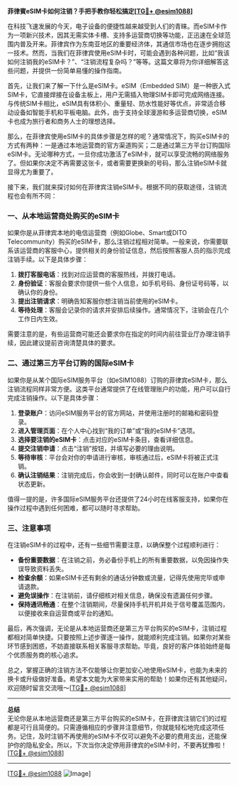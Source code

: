 **菲律賓eSIM卡如何注销？手把手教你轻松搞定[[TG💪+ @esim1088](https://t.me/s/esim1088)]**

在科技飞速发展的今天，电子设备的便捷性越来越受到人们的青睐。而eSIM卡作为一项新兴技术，因其无需实体卡槽、支持多运营商切换等功能，正迅速在全球范围内普及开来。菲律宾作为东南亚地区的重要经济体，其通信市场也在逐步拥抱这一技术。然而，当我们在菲律宾使用eSIM卡时，可能会遇到各种问题，比如“我该如何注销我的eSIM卡？”、“注销流程复杂吗？”等等。这篇文章将为你详细解答这些问题，并提供一份简单易懂的操作指南。

首先，让我们来了解一下什么是eSIM卡。eSIM（Embedded SIM）是一种嵌入式SIM卡，它直接焊接在设备主板上，用户无需插入物理SIM卡即可完成网络连接。与传统SIM卡相比，eSIM具有体积小、重量轻、防水性能好等优点，非常适合移动设备如智能手机和平板电脑。此外，由于支持全球漫游和多运营商切换，eSIM卡也成为旅行者和商务人士的理想选择。

那么，在菲律宾使用eSIM卡的具体步骤是怎样的呢？通常情况下，购买eSIM卡的方式有两种：一是通过本地运营商的官方渠道购买；二是通过第三方平台订购国际eSIM卡。无论哪种方式，一旦你成功激活了eSIM卡，就可以享受流畅的网络服务了。但如果你决定不再需要这张卡，或者需要更换新的号码，那么注销eSIM卡就显得尤为重要了。

接下来，我们就来探讨如何在菲律宾注销eSIM卡。根据不同的获取途径，注销流程也会有所不同：

### 一、从本地运营商处购买的eSIM卡

如果你是从菲律宾本地的电信运营商（例如Globe、Smart或DITO Telecommunity）购买的eSIM卡，那么注销过程相对简单。一般来说，你需要联系该运营商的客服中心，提供相关的身份验证信息，然后按照客服人员的指示完成注销手续。以下是具体步骤：

1. **拨打客服电话**：找到对应运营商的客服热线，并拨打电话。
2. **身份验证**：客服会要求你提供一些个人信息，如手机号码、身份证号码等，以确认你的身份。
3. **提出注销请求**：明确告知客服你想注销当前使用的eSIM卡。
4. **等待处理**：客服会记录你的请求并安排后续操作。通常情况下，注销会在几个工作日内生效。

需要注意的是，有些运营商可能还会要求你在指定的时间内前往营业厅办理注销手续，因此建议提前咨询清楚具体的要求。

### 二、通过第三方平台订购的国际eSIM卡

如果你是从某个国际eSIM服务平台（如eSIM1088）订购的菲律宾eSIM卡，那么注销流程同样非常方便。这类平台通常提供了在线管理账户的功能，用户可以自行完成注销操作。以下是具体步骤：

1. **登录账户**：访问eSIM服务平台的官方网站，并使用注册时的邮箱和密码登录。
2. **进入管理页面**：在个人中心找到“我的订单”或“我的eSIM卡”选项。
3. **选择要注销的eSIM卡**：点击对应的eSIM卡条目，查看详细信息。
4. **提交注销申请**：点击“注销”按钮，并填写必要的理由说明。
5. **等待审核**：平台会对你的申请进行审核，审核通过后，eSIM卡将被正式注销。
6. **确认注销结果**：注销完成后，你会收到一封确认邮件，同时可以在账户中查看状态更新。

值得一提的是，许多国际eSIM服务平台还提供了24小时在线客服支持，如果你在操作过程中遇到任何困难，都可以随时寻求帮助。

### 三、注意事项

在注销eSIM卡的过程中，还有一些细节需要注意，以确保整个过程顺利进行：

- **备份重要数据**：在注销之前，务必备份手机上的所有重要数据，以免因操作失误导致资料丢失。
- **检查余额**：如果eSIM卡还有剩余的通话分钟数或流量，记得先使用完毕或申请退款。
- **避免误操作**：在注销前，请仔细核对相关信息，确保没有遗漏任何步骤。
- **保持通讯畅通**：在整个注销期间，尽量保持手机开机并处于信号覆盖范围内，以便接收来自运营商或平台的通知。

最后，再次强调，无论是从本地运营商还是第三方平台购买的eSIM卡，注销过程都相对简单快捷。只要按照上述步骤逐一操作，就能顺利完成注销。如果你对某些环节感到困惑，不妨直接联系相关客服寻求帮助。毕竟，良好的客户体验始终是每个优质服务商的核心追求。

总之，掌握正确的注销方法不仅能够让你更加安心地使用eSIM卡，也能为未来的换卡或升级做好准备。希望本文能为大家带来实用的帮助！如果你还有其他疑问，欢迎随时留言交流哦～[[TG💪+ @esim1088](https://t.me/s/esim1088)]

---

**总结**  
无论你是从本地运营商还是第三方平台购买的eSIM卡，在菲律宾注销它们的过程都是可行且简便的。只需遵循相应的步骤并注意细节，你就能轻松地完成这项任务。记住，及时注销不再使用的eSIM卡不仅可以避免不必要的费用支出，还能保护你的隐私安全。所以，下次当你决定停用菲律宾的eSIM卡时，不要再犹豫啦！[[TG💪+ @esim1088](https://t.me/s/esim1088)]  

---

[[TG💪+ @esim1088](https://t.me/s/esim1088) ![Image](https://i.postimg.cc/4NQfJmqS/Snipaste-2025-05-13-00-14-12.png)]